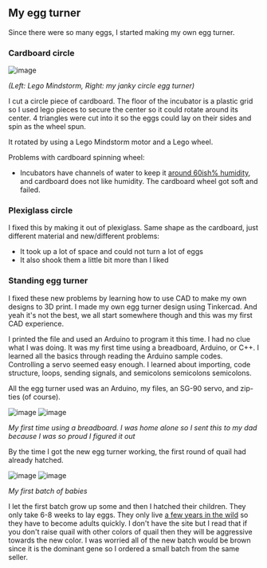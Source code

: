 ## My egg turner
Since there were so many eggs, I started making my own egg turner. 

### Cardboard circle

![image](https://github.com/user-attachments/assets/20bf8d40-b79e-4e9d-aadc-514be578da44)

*(Left: Lego Mindstorm, Right: my janky circle egg turner)*

I cut a circle piece of cardboard. The floor of the incubator is a plastic grid so I used lego pieces to secure the center so it could rotate around its center. 4 triangles were cut into it so the eggs could lay on their sides and spin as the wheel spun.

It rotated by using a Lego Mindstorm motor and a Lego wheel. 

Problems with cardboard spinning wheel:
  - Incubators have channels of water to keep it [around 60ish% humidity](https://extension.psu.edu/programs/4-h/get-involved/teachers/embryology/teacher-resources/supporting-subject-matter/incubation/science-of-incubation/humidity-and-ventilation#:~:text=The%20relative%20humidity%20of%20the,be%20nearer%2065%2D70%20percent.), and cardboard does not like humidity. The cardboard wheel got soft and failed.

### Plexiglass circle

I fixed this by making it out of plexiglass. Same shape as the cardboard, just different material and new/different problems:
  - It took up a lot of space and could not turn a lot of eggs
  - It also shook them a little bit more than I liked

### Standing egg turner

I fixed these new problems by learning how to use CAD to make my own designs to 3D print. I made my own egg turner design using Tinkercad. And yeah it's not the best, we all start somewhere though and this was my first CAD experience. 

I printed the file and used an Arduino to program it this time. I had no clue what I was doing. It was my first time using a breadboard, Arduino, or C++. I learned all the basics through reading the Arduino sample codes. Controlling a servo seemed easy enough. I learned about importing, code structure, loops, sending signals, and semicolons semicolons semicolons.

All the egg turner used was an Arduino, my files, an SG-90 servo, and zip-ties (of course).

![image](https://github.com/user-attachments/assets/e2f532b7-700c-4a68-a83c-455a6d373b96) ![image](https://github.com/user-attachments/assets/ec83a9d9-db75-4bb8-9ac5-94c8b5a42f0d)


*My first time using a breadboard. I was home alone so I sent this to my dad because I was so proud I figured it out*

By the time I got the new egg turner working, the first round of quail had already hatched.

![image](https://github.com/user-attachments/assets/e98ec270-6ef3-495e-9099-f46d7751cb74) ![image](https://github.com/user-attachments/assets/38c9cce6-8556-4faf-b5e8-bf56d7f040d2)

*My first batch of babies*

I let the first batch grow up some and then I hatched their children. They only take 6-8 weeks to lay eggs. They only live [a few years in the wild](https://genomics.senescence.info/species/entry.php?species=Coturnix_japonica#:~:text=AnAge%20entry%20for%20Coturnix%20japonica&text=The%20Japanese%20quail%20displays%20a,%2D3%20years%20%5B0028%5D.) so they have to become adults quickly. I don't have the site but I read that if you don't raise quail with other colors of quail then they will be aggressive towards the new color. I was worried all of the new batch would be brown since it is the dominant gene so I ordered a small batch from the same seller.

